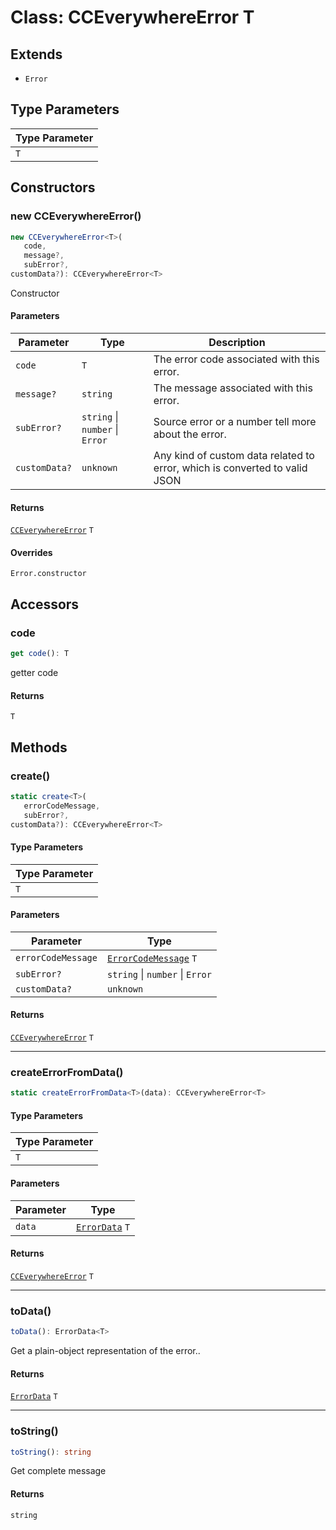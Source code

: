 # Class: CCEverywhereError T

## Extends

- `Error`

## Type Parameters

| Type Parameter |
| -------------- |
| `T`            |

## Constructors

### new CCEverywhereError()

```ts
new CCEverywhereError<T>(
   code, 
   message?, 
   subError?, 
customData?): CCEverywhereError<T>
```

Constructor

#### Parameters

| Parameter     | Type                            | Description                                                                |
| ------------- | ------------------------------- | -------------------------------------------------------------------------- |
| `code`        | `T`                             | The error code associated with this error.                                 |
| `message?`    | `string`                        | The message associated with this error.                                    |
| `subError?`   | `string` \| `number` \| `Error` | Source error or a number tell more about the error.                        |
| `customData?` | `unknown`                       | Any kind of custom data related to error, which is converted to valid JSON |

#### Returns

[`CCEverywhereError`](cc-everywhere-error.md) `T`

#### Overrides

`Error.constructor`

## Accessors

### code

```ts
get code(): T
```

getter code

#### Returns

`T`

## Methods

### create()

```ts
static create<T>(
   errorCodeMessage, 
   subError?, 
customData?): CCEverywhereError<T>
```

#### Type Parameters

| Type Parameter |
| -------------- |
| `T`            |

#### Parameters

| Parameter          | Type                                                                                     |
| ------------------ | ---------------------------------------------------------------------------------------- |
| `errorCodeMessage` | [`ErrorCodeMessage`](../../CCEverywhereError.types/type-aliases/error-code-message.md) `T` |
| `subError?`        | `string` \| `number` \| `Error`                                                          |
| `customData?`      | `unknown`                                                                                |

#### Returns

[`CCEverywhereError`](cc-everywhere-error.md) `T`

<hr />

### createErrorFromData()

```ts
static createErrorFromData<T>(data): CCEverywhereError<T>
```

#### Type Parameters

| Type Parameter |
| -------------- |
| `T`            |

#### Parameters

| Parameter | Type                                                       |
| --------- | ---------------------------------------------------------- |
| `data`    | [`ErrorData`](../../ErrorData/interfaces/error-data.md) `T` |

#### Returns

[`CCEverywhereError`](cc-everywhere-error.md) `T`

<hr />

### toData()

```ts
toData(): ErrorData<T>
```

Get a plain-object representation of the error..

#### Returns

[`ErrorData`](../../ErrorData/interfaces/error-data.md) `T`

<hr />

### toString()

```ts
toString(): string
```

Get complete message

#### Returns

`string`
